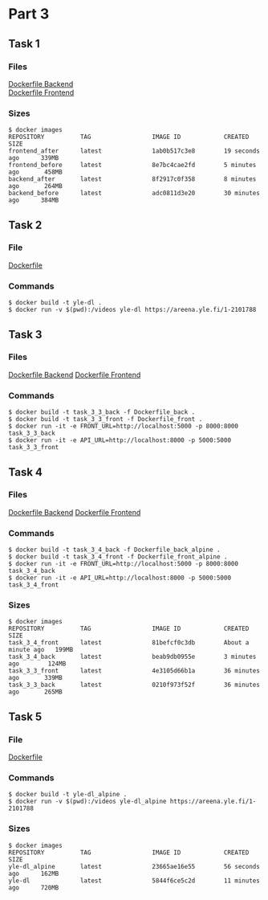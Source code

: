 # Part 3

## Task 1

### Files
[Dockerfile Backend](task_1/Dockerfile_back)  
[Dockerfile Frontend](task_1/Dockerfile_front)

### Sizes
```
$ docker images
REPOSITORY          TAG                 IMAGE ID            CREATED             SIZE
frontend_after      latest              1ab0b517c3e8        19 seconds ago      339MB
frontend_before     latest              8e7bc4cae2fd        5 minutes ago       458MB
backend_after       latest              8f2917c0f358        8 minutes ago       264MB
backend_before      latest              adc0811d3e20        30 minutes ago      384MB
```

## Task 2

### File
[Dockerfile](task_2/Dockerfile)

### Commands
```
$ docker build -t yle-dl .
$ docker run -v $(pwd):/videos yle-dl https://areena.yle.fi/1-2101788
```

## Task 3

### Files
[Dockerfile Backend](task_3/Dockerfile_back)
[Dockerfile Frontend](task_3/Dockerfile_front)

### Commands
```
$ docker build -t task_3_3_back -f Dockerfile_back .
$ docker build -t task_3_3_front -f Dockerfile_front .
$ docker run -it -e FRONT_URL=http://localhost:5000 -p 8000:8000 task_3_3_back
$ docker run -it -e API_URL=http://localhost:8000 -p 5000:5000 task_3_3_front
```

## Task 4

### Files
[Dockerfile Backend](task_4/Dockerfile_back_alpine)
[Dockerfile Frontend](task_4/Dockerfile_front_alpine)

### Commands
```
$ docker build -t task_3_4_back -f Dockerfile_back_alpine .
$ docker build -t task_3_4_front -f Dockerfile_front_alpine .
$ docker run -it -e FRONT_URL=http://localhost:5000 -p 8000:8000 task_3_4_back
$ docker run -it -e API_URL=http://localhost:8000 -p 5000:5000 task_3_4_front
```

### Sizes
```
$ docker images
REPOSITORY          TAG                 IMAGE ID            CREATED              SIZE
task_3_4_front      latest              81befcf0c3db        About a minute ago   199MB
task_3_4_back       latest              beab9db0955e        3 minutes ago        124MB
task_3_3_front      latest              4e3105d66b1a        36 minutes ago       339MB
task_3_3_back       latest              0210f973f52f        36 minutes ago       265MB

```

## Task 5

### File
[Dockerfile](task_5/Dockerfile)

### Commands
```
$ docker build -t yle-dl_alpine .
$ docker run -v $(pwd):/videos yle-dl_alpine https://areena.yle.fi/1-2101788
```

### Sizes
```
$ docker images
REPOSITORY          TAG                 IMAGE ID            CREATED             SIZE
yle-dl_alpine       latest              23665ae16e55        56 seconds ago      162MB
yle-dl              latest              5844f6ce5c2d        11 minutes ago      720MB

```